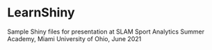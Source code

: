 # LearnShiny

Sample Shiny files for presentation at SLAM Sport Analytics Summer Academy, Miami University of Ohio, June 2021
